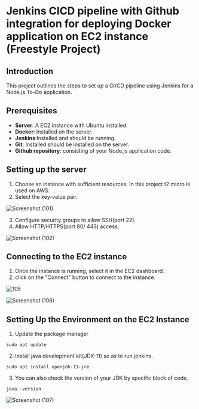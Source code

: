 # Jenkins CICD pipeline with Github integration for deploying Docker application on EC2 instance (Freestyle Project)

## Introduction 

This project outlines the steps to set up a CI/CD pipeline using Jenkins for a Node.js To-Do application. 

## Prerequisites

- **Server**: A EC2 instance with Ubuntu installed.
- **Docker**: Installed on the server.
- **Jenkins**:Installed and should be running.
- **Git**: Installed should be installed on the server.
- **Github repository**: consisting of your Node.js application code.

## Setting up the server

1. Choose an instance with sufficient resources. In this project t2.micro is used on AWS.
2. Select the key-value pair.

![Screenshot (101)](https://github.com/user-attachments/assets/e79c605b-88bf-451c-8fe6-c8250248e4dd)

3. Configure security groups to allow SSH(port 22).
4. Allow HTTP/HTTPS(port 80/ 443) access.

![Screenshot (102)](https://github.com/user-attachments/assets/9dbf5945-81ac-4ca1-ab71-96314182b9d7)

## Connecting to the EC2 instance

1. Once the instance is running, select it in the EC2 dashboard.
2. click on the "Connect" button to connect to the instance.

![105](https://github.com/user-attachments/assets/6b04aa75-b356-4a49-addc-6710cceee190)

![Screenshot (106)](https://github.com/user-attachments/assets/3e09ef0c-aaa6-4afb-b970-837a680fc979)

## Setting Up the Environment on the EC2 Instance

1. Update the package manager
```
sudo apt update
```

2. Install java development kit(JDK-11) so as to run jenkins.
```
sudo apt install openjdk-11-jre
```

3. You can also check the version of your JDK by specific block of code.

```
java -version
```

![Screenshot (107)](https://github.com/user-attachments/assets/8b9f3603-ec65-4934-b84d-891efc392688)

